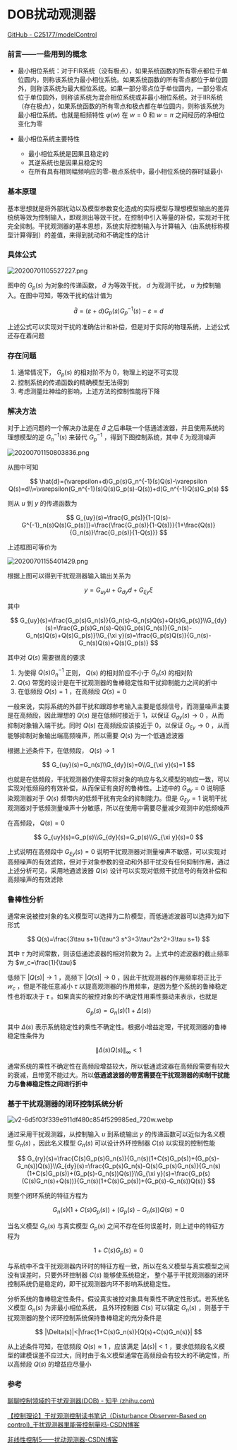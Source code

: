 # DOB扰动观测器

[GitHub - C25177/modelControl](https://github.com/C25177/modelControl)

### 前言——一些用到的概念

- 最小相位系统：对于FIR系统（没有极点），如果系统函数的所有零点都位于单位圆内，则称该系统为最小相位系统。如果系统函数的所有零点都位于单位圆外，则称该系统为最大相位系统。如果一部分零点位于单位圆内，一部分零点位于单位圆外，则称该系统为混合相位系统或非最小相位系统。对于IIR系统（存在极点），如果系统函数的所有零点和极点都在单位圆内，则称该系统为最小相位系统。也就是相频特性 $\varphi(w)$ 在 $w=0$ 和 $w=\pi$ 之间经历的净相位变化为零

- 最小相位系统主要特性
    - 最小相位系统是因果且稳定的
    - 其逆系统也是因果且稳定的
    - 在所有具有相同幅频响应的零-极点系统中，最小相位系统的群时延最小

### 基本原理

基本思想就是将外部扰动以及模型参数变化造成的实际模型与理想模型输出的差异统统等效为控制输入，即观测出等效干扰，在控制中引入等量的补偿，实现对干扰完全抑制。干扰观测器的基本思想，系统实际控制输入与计算输入（由系统标称模型计算得到）的差值，来得到扰动和不确定性的估计

### 具体公式

![20200701105527227.png](image/20200701105527227.png)

图中的 $G_p(s)$ 为对象的传递函数， $\hat{d}$ 为等效干扰， $d$ 为观测干扰， $u$ 为控制输入。在图中可知，等效干扰的估计值为

$$
\hat{d}=(\varepsilon+d)G_p(s)G_p^{-1}(s)-\varepsilon=d
$$

上述公式可以实现对干扰的准确估计和补偿，但是对于实际的物理系统，上述公式还存在着问题

### 存在问题

1. 通常情况下， $G_p(s)$ 的相对阶不为 0，物理上的逆不可实现
2. 控制系统的传递函数的精确模型无法得到
3. 考虑测量灶神给的影响，上述方法的控制性能将下降

### 解决方法

对于上述问题的一个解决办法是在 $\hat{d}$ 之后串联一个低通滤波器，并且使用系统的理想模型的逆 $G_n^{-1}(s)$ 来替代 $G_p^{-1}$ ，得到下图控制系统，其中 $\xi$ 为观测噪声

![20200701150803836.png](image/20200701150803836.png)

从图中可知

$$
\hat{d}=(\varepsilon+d)G_p(s)G_n^{-1}(s)Q(s)-\varepsilon Q(s)=d\\=\varepsilon(G_n^{-1}(s)Q(s)G_p(s)-Q(s))+d(G_n^{-1}Q(s)G_p(s)
$$

则从 $u$ 到 $y$ 的传递函数为

$$
G_{uy}(s)=\frac{G_p(s)}{1-[Q(s)-G^{-1}_n(s)Q(s)G_p(s)]}=\frac{\frac{G_p(s)}{1-Q(s)}}{1+\frac{Q(s)}{G_n(s)}\frac{G_p(s)}{1-Q(s)}}
$$

上述框图可等价为

![20200701155401429.png](image/20200701155401429.png)

根据上图可以得到干扰观测器输入输出关系为

$$
y=G_{uy}u+G_{dy}d+G_{\xi y}\xi
$$

其中

$$
G_{uy}(s)=\frac{G_p(s)G_n(s)}{G_n(s)-G_n(s)Q(s)+Q(s)G_p(s)}\\G_{dy}(s)=\frac{G_p(s)G_n(s)-Q(s)G_p(s)G_n(s)}{G_n(s)-G_n(s)Q(s)+Q(s)G_p(s)}\\G_{\xi y}(s)=\frac{G_p(s)Q(s)}{G_n(s)-G_n(s)Q(s)+Q(s)G_p(s)}
$$

其中对 $Q(s)$ 需要很高的要求

1. 为使得 $Q(s)G_n^{-1}$ 正则， $Q(s)$ 的相对阶应不小于 $G_n(s)$ 的相对阶
2. $Q(s)$ 带宽的设计是在干扰观测器的鲁棒稳定性和干扰抑制能力之间的折中
3. 在低频段 $Q(s)=1$ ，在高频段 $Q(s)=0$

一般来说，实际系统的外部干扰和跟踪参考输入主要是低频信号，而测量噪声主要是在高频段，因此理想的 $Q(s)$ 是在低频时接近于 1，以保证 $G_{dy}(s)\rightarrow0$ ，从而抑制对象输入端干扰。同时 $Q(s)$ 在高频段应该接近于 0，以保证 $G_{\xi y}\rightarrow 0$ ，从而能够抑制对象输出端高频噪声，所以需要 $Q(s)$ 为一个低通滤波器

根据上述条件下，在低频段， $Q(s)\rightarrow 1$

$$
G_{uy}(s)=G_n(s)\\G_{dy}(s)=0\\G_{\xi y}(s)=1
$$

也就是在低频段，干扰观测器仍使得实际对象的响应与名义模型的响应一致，可以实现对低频段的有效补偿，从而保证有良好的鲁棒性。上述中的 $G_{dy}=0$ 说明感染观测器对于 $Q(s)$ 频带内的低频干扰有完全的抑制能力。但是 $G_{\xi y}=1$ 说明干扰观测器对于低频测量噪声十分敏感，所以在使用中需要尽量减少观测中的低频噪声

在高频段， $Q(s)=0$

$$
G_{uy}(s)=G_p(s)\\G_{dy}(s)=G_p(s)\\G_{\xi y}(s)=0
$$

上式说明在高频段中 $G_{\xi y}(s)=0$ 说明干扰观测器对测量噪声不敏感，可以实现对高频噪声的有效滤除，但对于对象参数的变动和外部干扰没有任何抑制作用，通过上述分析可见，采用地通滤波器 $Q(s)$ 设计可以实现对低频干扰信号的有效补偿和高频噪声的有效滤除

### 鲁棒性分析

通常来说被控对象的名义模型可以选择为二阶模型，而低通滤波器可以选择为如下形式

$$
Q(s)=\frac{3\tau s+1}{\tau^3 s^3+3\tau^2s^2+3\tau s+1}
$$

其中 $\tau$ 为时间常数，则该低通滤波器的相对阶数为 2。上式中的滤波器的截止频率为 $w_c=\frac{1}{\tau}$ 

低频下 $|Q(s)|\rightarrow 1$ ，高频下 $|Q(s)|\rightarrow 0$ ，因此干扰观测器的作用频率将正比于 $w_c$ ，但是不能任意减小 $\tau$ 以提高观测器的作用频率，是因为整个系统的鲁棒稳定性也将取决于 $\tau$ 。如果真实的被控对象的不确定性用乘性摄动来表示，也就是

$$
G_p(s)=G_n(s)(1+\Delta (s))
$$

其中 $\Delta(s)$ 表示系统稳定性的乘性不确定性。根据小增益定理，干扰观测器的鲁棒稳定性条件为

$$
\lVert\Delta(s)Q(s)\rVert_\infty<1
$$

通常系统的乘性不确定性在高频段增益较大，所以低通滤波器在高频段需要有较大的衰减，且带宽不能过大。所以**低通滤波器的带宽需要在干扰观测器的抑制干扰能力与鲁棒稳定性之间进行折中**

### 基于干扰观测器的闭环控制系统分析

![v2-6d5f03f339e911df480c854f529985ed_720w.webp](image/v2-6d5f03f339e911df480c854f529985ed_720w.webp)

通过采用干扰观测器，从控制输入 $u$ 到系统输出 $y$ 的传递函数可以近似为名义模型 $G_n(s)$ ，因此名义模型 $G_n(s)$ 可以设计外环控制器 $C(s)$ 以实现的控制性能

$$
G_{ry}(s)=\frac{C(s)G_p(s)G_n(s)}{G_n(s)(1+C(s)G_p(s))+(G_p(s)-G_n(s))Q(s)}\\G_{dy}(s)=\frac{G_p(s)G_n(s)-Q(s)G_p(s)G_n(s)}{G_n(s)(1+C(s)G_p(s))+(G_p(s)-G_n(s))Q(s)}\\G_{\xi y}(s)=\frac{G_p(s)(C(s)G_n(s)+Q(s))}{G_n(s)(1+C(s)G_p(s))+(G_p(s)-G_n(s))Q(s)}
$$

则整个闭环系统的特征方程为

$$
G_n(s)(1+C(s)G_p(s))+(G_p(s)-G_n(s))Q(s)=0
$$

当名义模型 $G_n(s)$ 与真实模型 $G_p(s)$ 之间不存在任何误差时，则上述中的特征方程为

$$
1+C(s)G_p(s)=0
$$

与系统中不含干扰观测器内环时的特征方程一致，所以在名义模型与真实模型之间没有误差时，只要外环控制器 $C(s)$ 能够使系统稳定， 整个基于干扰观测器的闭环控制系统仍是稳定的，即干扰观测器内环不影响系统稳定性。

分析系统的鲁棒稳定性条件。假设真实被控对象具有乘性不确定性形式。若系统名义模型 $G_n(s)$ 为非最小相位系统， 且外环控制器 $C(s)$ 可以镇定 $G_n(s)$ ，则基于干扰观测器的整个闭环控制系统保持鲁棒稳定的充分条件是

$$
|\Delta(s)|<|\frac{1+C(s)G_n(s)}{Q(s)+C(s)G_n(s)}|
$$

从上述条件可知，在低频段 $Q(s)\approx1$ ，应该满足 $|\Delta(s)|<1$ ，要求低频段名义模型的建模误差不应过大，同时由于名义模型通常在高频段会有较大的不确定性，所以高频段 $Q(s)$ 的增益应尽量小

### 参考

[聊聊控制领域的干扰观测器(DOB) - 知乎 (zhihu.com)](https://zhuanlan.zhihu.com/p/504256899)

[【控制理论】干扰观测控制读书笔记（Disturbance Observer-Based on control)_干扰观测器里能带控制量吗-CSDN博客](https://blog.csdn.net/xiaohejiaoyiya/article/details/104077561)

[非线性控制5——扰动观测器-CSDN博客](https://blog.csdn.net/jinpeng_cumt/article/details/107058723)